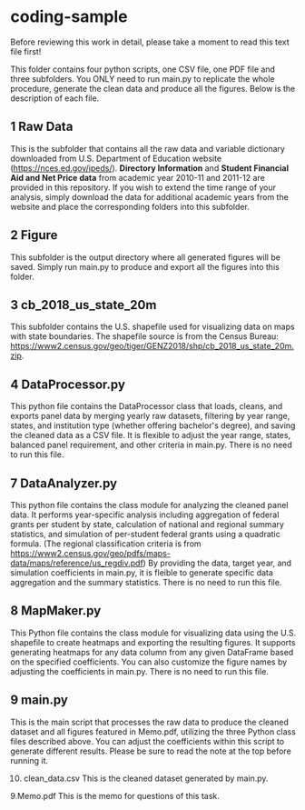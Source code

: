 # coding-sample

Before reviewing this work in detail, please take a moment to read this text file first!

This folder contains four python scripts, one CSV file, one PDF file and three subfolders.
You ONLY need to run main.py to replicate the whole procedure, generate the clean data and produce all the figures.
Below is the description of each file.

## 1 Raw Data
This is the subfolder that contains all the raw data and variable dictionary downloaded from U.S. Department of Education website (https://nces.ed.gov/ipeds/).
**Directory Information** and **Student Financial Aid and Net Price data** from academic year 2010-11 and 2011-12 are provided in this repository.
If you wish to extend the time range of your analysis, simply download the data for additional academic years from the website 
and place the corresponding folders into this subfolder.

## 2 Figure
This subfolder is the output directory where all generated figures will be saved.
Simply run main.py to produce and export all the figures into this folder.

## 3 cb_2018_us_state_20m
This subfolder contains the U.S. shapefile used for visualizing data on maps with state boundaries.
The shapefile source is from the Census Bureau: https://www2.census.gov/geo/tiger/GENZ2018/shp/cb_2018_us_state_20m.zip.

## 4 DataProcessor.py
This python file contains the DataProcessor class that loads, cleans, and exports panel data 
by merging yearly raw datasets, filtering by year range, states, and institution type (whether offering bachelor's degree), and saving the cleaned data as a CSV file.
It is flexible to adjust the year range, states, balanced panel requirement, and other criteria in main.py.
There is no need to run this file.

## 7 DataAnalyzer.py
This python file contains the class module for analyzing the cleaned panel data. 
It performs year-specific analysis including aggregation of federal grants per student by state, calculation of national and regional summary statistics, 
and simulation of per-student federal grants using a quadratic formula. (The regional classification criteria is from https://www2.census.gov/geo/pdfs/maps-data/maps/reference/us_regdiv.pdf)
By providing the data, target year, and simulation coefficients in main.py, it is fleible to generate specific data aggregation and the summary statistics.
There is no need to run this file.

## 8 MapMaker.py
This Python file contains the class module for visualizing data using the U.S. shapefile to create heatmaps and exporting the resulting figures. 
It supports generating heatmaps for any data column from any given DataFrame based on the specified coefficients. 
You can also customize the figure names by adjusting the coefficients in main.py.
There is no need to run this file.

## 9 main.py
This is the main script that processes the raw data to produce the cleaned dataset and all figures featured in Memo.pdf, 
utilizing the three Python class files described above. 
You can adjust the coefficients within this script to generate different results. 
Please be sure to read the note at the top before running it.

10. clean_data.csv
This is the cleaned dataset generated by main.py.

9.Memo.pdf
This is the memo for questions of this task.
